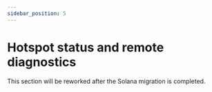 ```yaml
---
sidebar_position: 5
---
```


# Hotspot status and remote diagnostics

This section will be reworked after the Solana migration is completed.
